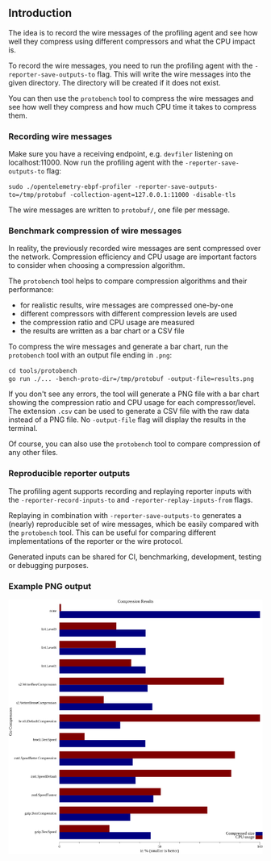 ## Introduction

The idea is to record the wire messages of the profiling agent and see how well they compress using different
compressors and what the CPU impact is.

To record the wire messages, you need to run the profiling agent with the `-reporter-save-outputs-to` flag.
This will write the wire messages into the given directory. The directory will be created if it does not exist.

You can then use the `protobench` tool to compress the wire messages and see how well they compress and how much
CPU time it takes to compress them.

### Recording wire messages

Make sure you have a receiving endpoint, e.g. `devfiler` listening on localhost:11000.
Now run the profiling agent with the `-reporter-save-outputs-to` flag:
```shell
sudo ./opentelemetry-ebpf-profiler -reporter-save-outputs-to=/tmp/protobuf -collection-agent=127.0.0.1:11000 -disable-tls
```
The wire messages are written to `protobuf/`, one file per message.

### Benchmark compression of wire messages

In reality, the previously recorded wire messages are sent compressed over the network.
Compression efficiency and CPU usage are important factors to consider when choosing a compression algorithm.

The `protobench` tool helps to compare compression algorithms and their performance:
- for realistic results, wire messages are compressed one-by-one
- different compressors with different compression levels are used
- the compression ratio and CPU usage are measured
- the results are written as a bar chart or a CSV file

To compress the wire messages and generate a bar chart, run the `protobench` tool with an output file ending in `.png`:
```shell
cd tools/protobench
go run ./... -bench-proto-dir=/tmp/protobuf -output-file=results.png
```
If you don't see any errors, the tool will generate a PNG file with a bar chart showing the compression ratio and
CPU usage for each compressor/level.
The extension `.csv` can be used to generate a CSV file with the raw data instead of a PNG file.
No `-output-file` flag will display the results in the terminal.

Of course, you can also use the `protobench` tool to compare compression of any other files.

### Reproducible reporter outputs

The profiling agent supports recording and replaying reporter inputs with the `-reporter-record-inputs-to` and
`-reporter-replay-inputs-from` flags.

Replaying in combination with `-reporter-save-outputs-to` generates a (nearly) reproducible set of wire messages,
which be easily compared with the `protobench` tool. This can be useful for comparing different implementations of
the reporter or the wire protocol.

Generated inputs can be shared for CI, benchmarking, development, testing or debugging purposes.

### Example PNG output

![Example output](example.png)
